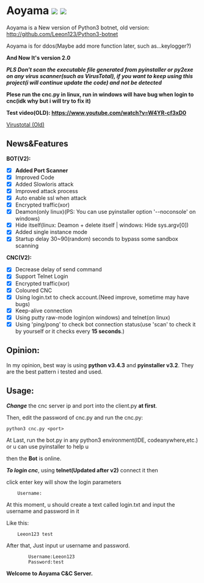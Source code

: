 # Aoyama ![](https://img.shields.io/badge/Version-2.0-brightgreen.svg)  ![](https://img.shields.io/badge/license-GPL2.0-green.svg)
Aoyama is a New version of Python3 botnet, old version: http://github.com/Leeon123/Python3-botnet

Aoyama is for ddos(Maybe add more function later, such as...keylogger?)

**And Now It's version 2.0**

***PLS Don't scan the executable file generated from pyinstaller or py2exe on any virus scanner(such as VirusTotal), if you want to keep using this project(i will continue update the code) and not be detected*** 

**Plese run the cnc.py in linux, run in windows will have bug when login to cnc(idk why but i will try to fix it)**

**Test video(OLD): https://www.youtube.com/watch?v=W4YR-cf3xD0**

[Virustotal (Old)](https://www.virustotal.com/gui/file/4d4ef809d67cd70708567527e48540fdce61d76f0034b774396130612e17e0da/detection)
## News&Features
**BOT(V2):**
- [x] **Added Port Scanner**
- [x] Improved Code
- [x] Added Slowloris attack
- [x] Improved attack process
- [x] Auto enable ssl when attack
- [x] Encrypted traffic(xor)
- [x] Deamon(only linux)(PS: You can use pyinstaller option '--noconsole' on windows)
- [x] Hide itself(linux: Deamon + delete itself | windows: Hide sys.argv[0])
- [x] Added single instance mode
- [x] Startup delay 30~90(random) seconds to bypass some sandbox scanning

**CNC(V2):**
- [x] Decrease delay of send command
- [x] Support Telnet Login
- [x] Encrypted traffic(xor)
- [x] Coloured CNC
- [x] Using login.txt to check account.(Need improve, sometime may have bugs)
- [x] Keep-alive connection
- [x] Using putty raw-mode login(on windows) and telnet(on linux)
- [x] Using 'ping/pong' to check bot connection status(use 'scan' to check it by yourself or it checks every **15 seconds**.)

## Opinion:
In my opinion, best way is using **python v3.4.3** and **pyinstaller v3.2**. They are the best pattern i tested and used.

## Usage:
***Change*** the cnc server ip and port into the client.py **at first**.

Then, edit the password of cnc.py and run the cnc.py:

    python3 cnc.py <port>
    
At Last, run the bot.py in any python3 environment(IDE, codeanywhere,etc.) or u can use pyinstaller to help u

then the **Bot** is online.

***To login cnc***, using **telnet(Updated after v2)** connect it then

click enter key will show the login parameters

        Username:
At this moment, u should create a text called login.txt and input the username and password in it

Like this:

        Leeon123 test

After that, Just input ur username and password.
        
                    
            Username:Leeon123
            Password:test
            
**Welcome to Aoyama C&C Server.**
